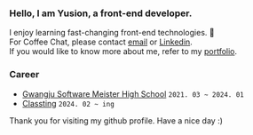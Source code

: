 ### Hello, I am Yusion, a front-end developer.

I enjoy learning fast-changing front-end technologies. 🤩  
For Coffee Chat, please contact [email](mailto:yoosioff@gmail.com) or [Linkedin](https://www.linkedin.com/in/yusion/).  
If you would like to know more about me, refer to my [portfolio](https://yoosioff.oopy.io/).

### Career

- [Gwangju Software Meister High School](https://official.hellogsm.kr/) `2021. 03 ~ 2024. 01`
- [Classting](https://www.classting.com/ko) `2024. 02 ~ ing`

Thank you for visiting my github profile. Have a nice day :)

